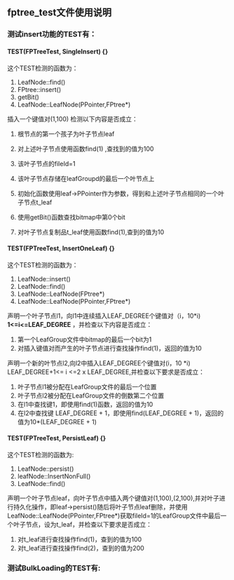 ## fptree_test文件使用说明

### 测试insert功能的TEST有：

#### TEST(FPTreeTest, SingleInsert) {} 

这个TEST检测的函数为：

1. LeafNode::find()
2. FPtree::insert()
3. getBit()
4. LeafNode::LeafNode(PPointer,FPtree*)

插入一个键值对(1,100) 检测以下内容是否成立：

1. 根节点的第一个孩子为叶子节点leaf

2. 对上述叶子节点使用函数find(1) ,查找到的值为100
3. 该叶子节点的fileId=1
4. 该叶子节点存储在leafGroupd的最后一个叶节点上
5. 初始化函数使用leaf->PPointer作为参数，得到和上述叶子节点相同的一个叶子节点t_leaf
6. 使用getBit()函数查找bitmap中第0个bit
7. 对叶子节点复制品t_leaf使用函数find(1),查到的值为10

#### TEST(FPTreeTest, InsertOneLeaf) {}

这个TEST检测的函数为：

1. LeafNode::insert()
2. LeafNode::find()
3. LeafNode::LeafNode(FPtree*)
4. LeafNode::LeafNode(PPointer,FPtree*)

声明一个叶子节点l1，向l1中连续插入LEAF_DEGREE个键值对（i，10*i) **1<=i<=LEAF_DEGREE** ，并检查以下内容是否成立：

1. 第一个LeafGroup文件中bitmap的最后一个bit为1
2. 对插入键值对而产生的叶子节点进行查找操作find(1)，返回的值为10

声明一个新的叶节点l2,向l2中插入LEAF_DEGREE个键值对(i，10 *i)   LEAF_DEGREE+1<= i <=2 x LEAF_DEGREE,并检查以下要求是否成立：

1. 叶子节点l1被分配在LeafGroup文件的最后一个位置
2. 叶子节点l2被分配在LeafGroup文件的倒数第二个位置
3. 在l1中查找键1，即使用find(1)函数，返回的值为10
4. 在l2中查找键 LEAF_DEGREE + 1，即使用find(LEAF_DEGREE + 1)，返回的值为10*(LEAF_DEGREE + 1)

#### TEST(FPTreeTest, PersistLeaf) {}

这个TEST检测的函数为:

1. LeafNode::persist()
2. leafNode::InsertNonFull()
3. LeafNode::find()

声明一个叶子节点leaf，向叶子节点中插入两个键值对(1,100),(2,100),并对叶子进行持久化操作，即leaf->persist()随后将叶子节点leaf删除，并使用LeafNode::LeafNode(PPointer,FPtree*)获取fileId=1的LeafGroup文件中最后一个叶子节点，设为t_leaf，并检查以下要求是否成立：

1. 对t_leaf进行查找操作find(1)，查到的值为100
2. 对t_leaf进行查找操作find(2)，查到的值为200

### 测试BulkLoading的TEST有:

